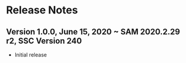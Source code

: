 # Release Notes

## Version 1.0.0, June 15, 2020 ~ SAM 2020.2.29 r2, SSC Version 240
* Initial release
